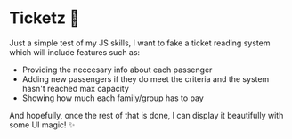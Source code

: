 # Ticketz 🎫
Just a simple test of my JS skills, I want to fake a ticket reading system which will include features such as:
- Providing the neccesary info about each passenger
- Adding new passengers if they do meet the criteria and the system hasn't reached max capacity
- Showing how much each family/group has to pay

And hopefully, once the rest of that is done, I can display it beautifully with some UI magic! ✨
